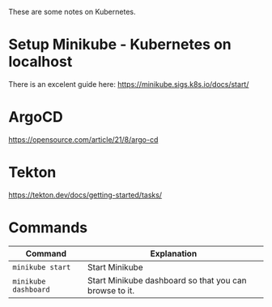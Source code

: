 These are some notes on Kubernetes.

# Setup Minikube - Kubernetes on localhost

There is an excelent guide here:
https://minikube.sigs.k8s.io/docs/start/

# ArgoCD

https://opensource.com/article/21/8/argo-cd

# Tekton

https://tekton.dev/docs/getting-started/tasks/

# Commands

| **Command**          | **Explanation**                                        |
| -------------------- | ------------------------------------------------------ |
| `minikube start`     | Start Minikube                                         |
| `minikube dashboard` | Start Minikube dashboard so that you can browse to it. |
